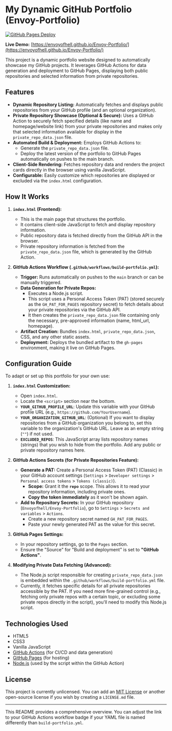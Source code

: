 # My Dynamic GitHub Portfolio (Envoy-Portfolio)

[![GitHub Pages Deploy](https://github.com/Envoyofhell/Envoy-Portfolio/actions/workflows/build-portfolio.yml/badge.svg)](https://github.com/Envoyofhell/Envoy-Portfolio/actions/workflows/build-portfolio.yml)

**Live Demo:** [https://envoyofhell.github.io/Envoy-Portfolio/](https://envoyofhell.github.io/Envoy-Portfolio/)

This project is a dynamic portfolio website designed to automatically showcase my GitHub projects. It leverages GitHub Actions for data generation and deployment to GitHub Pages, displaying both public repositories and selected information from private repositories.

## Features

* **Dynamic Repository Listing:** Automatically fetches and displays public repositories from your GitHub profile (and an optional organization).
* **Private Repository Showcase (Optional & Secure):** Uses a GitHub Action to securely fetch specified details (like name and homepage/website link) from your private repositories and makes only that selected information available for display in the `private_repo_data.json` file.
* **Automated Build & Deployment:** Employs GitHub Actions to:
    * Generate the `private_repo_data.json` file.
    * Deploy the latest version of the portfolio to GitHub Pages automatically on pushes to the main branch.
* **Client-Side Rendering:** Fetches repository data and renders the project cards directly in the browser using vanilla JavaScript.
* **Configurable:** Easily customize which repositories are displayed or excluded via the `index.html` configuration. 

## How It Works
 
1.  **`index.html` (Frontend):**
    * This is the main page that structures the portfolio.
    * It contains client-side JavaScript to fetch and display repository information.
    * Public repository data is fetched directly from the GitHub API in the browser.
    * Private repository information is fetched from the `private_repo_data.json` file, which is generated by the GitHub Action.

2.  **GitHub Actions Workflow (`.github/workflows/build-portfolio.yml`):**
    * **Trigger:** Runs automatically on pushes to the `main` branch or can be manually triggered.
    * **Data Generation for Private Repos:**
        * Executes a Node.js script.
        * This script uses a Personal Access Token (PAT) (stored securely as the `GH_PAT_FOR_PAGES` repository secret) to fetch details about your private repositories via the GitHub API.
        * It then creates the `private_repo_data.json` file containing only the necessary, pre-approved information (name, html_url, homepage).
    * **Artifact Creation:** Bundles `index.html`, `private_repo_data.json`, CSS, and any other static assets.
    * **Deployment:** Deploys the bundled artifact to the `gh-pages` environment, making it live on GitHub Pages.

## Configuration Guide

To adapt or set up this portfolio for your own use:

1.  **`index.html` Customization:**
    * Open `index.html`.
    * Locate the `<script>` section near the bottom.
    * **`YOUR_GITHUB_PROFILE_URL`**: Update this variable with your GitHub profile URL (e.g., `https://github.com/YourUsername`).
    * **`YOUR_ORGANIZATION_GITHUB_URL`**: (Optional) If you want to display repositories from a GitHub organization you belong to, set this variable to the organization's GitHub URL. Leave as an empty string (`""`) if not used.
    * **`EXCLUDED_REPOS`**: This JavaScript array lists repository names (strings) that you wish to hide from the portfolio. Add any public or private repository names here.

2.  **GitHub Actions Secrets (for Private Repositories Feature):**
    * **Generate a PAT:** Create a Personal Access Token (PAT) (Classic) in your GitHub account settings (`Settings` > `Developer settings` > `Personal access tokens` > `Tokens (classic)`).
        * **Scope:** Grant it the **`repo`** scope. This allows it to read your repository information, including private ones.
        * **Copy the token immediately** as it won't be shown again.
    * **Add to Repository Secrets:** In your GitHub repository (`Envoyofhell/Envoy-Portfolio`), go to `Settings` > `Secrets and variables` > `Actions`.
        * Create a new repository secret named `GH_PAT_FOR_PAGES`.
        * Paste your newly generated PAT as the value for this secret.

3.  **GitHub Pages Settings:**
    * In your repository settings, go to the `Pages` section.
    * Ensure the "Source" for "Build and deployment" is set to **"GitHub Actions"**.

4.  **Modifying Private Data Fetching (Advanced):**
    * The Node.js script responsible for creating `private_repo_data.json` is embedded within the `.github/workflows/build-portfolio.yml` file.
    * Currently, it fetches specific details for all private repositories accessible by the PAT. If you need more fine-grained control (e.g., fetching only private repos with a certain topic, or excluding some private repos directly in the script), you'll need to modify this Node.js script.

## Technologies Used

* HTML5
* CSS3
* Vanilla JavaScript
* [GitHub Actions](https://github.com/features/actions) (for CI/CD and data generation)
* [GitHub Pages](https://pages.github.com/) (for hosting)
* [Node.js](https://nodejs.org/) (used by the script within the GitHub Action)

## License

This project is currently unlicensed. You can add an [MIT License](https://opensource.org/licenses/MIT) or another open-source license if you wish by creating a `LICENSE.md` file.

---

This README provides a comprehensive overview. You can adjust the link to your GitHub Actions workflow badge if your YAML file is named differently than `build-portfolio.yml`.
